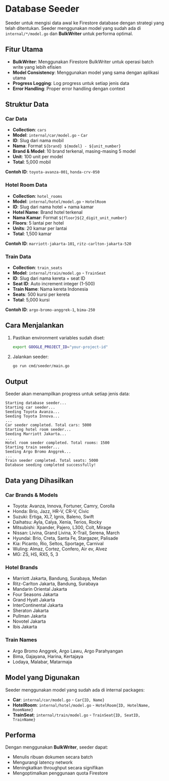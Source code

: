 # Database Seeder

Seeder untuk mengisi data awal ke Firestore database dengan strategi yang telah ditentukan. Seeder menggunakan model yang sudah ada di `internal/*/model.go` dan **BulkWriter** untuk performa optimal.

## Fitur Utama

- **BulkWriter**: Menggunakan Firestore BulkWriter untuk operasi batch write yang lebih efisien
- **Model Consistency**: Menggunakan model yang sama dengan aplikasi utama
- **Progress Logging**: Log progress untuk setiap jenis data
- **Error Handling**: Proper error handling dengan context

## Struktur Data

### Car Data

- **Collection**: `cars`
- **Model**: `internal/car/model.go` - `Car`
- **ID**: Slug dari nama mobil
- **Nama**: Format `${brand} ${model} - ${unit_number}`
- **Brand & Model**: 10 brand terkenal, masing-masing 5 model
- **Unit**: 100 unit per model
- **Total**: 5,000 mobil

**Contoh ID**: `toyota-avanza-001`, `honda-crv-050`

### Hotel Room Data

- **Collection**: `hotel_rooms`
- **Model**: `internal/hotel/model.go` - `HotelRoom`
- **ID**: Slug dari nama hotel + nama kamar
- **Hotel Name**: Brand hotel terkenal
- **Nama Kamar**: Format `${floor}${2_digit_unit_number}`
- **Floors**: 5 lantai per hotel
- **Units**: 20 kamar per lantai
- **Total**: 1,500 kamar

**Contoh ID**: `marriott-jakarta-101`, `ritz-carlton-jakarta-520`

### Train Data

- **Collection**: `train_seats`
- **Model**: `internal/train/model.go` - `TrainSeat`
- **ID**: Slug dari nama kereta + seat ID
- **Seat ID**: Auto increment integer (1-500)
- **Train Name**: Nama kereta Indonesia
- **Seats**: 500 kursi per kereta
- **Total**: 5,000 kursi

**Contoh ID**: `argo-bromo-anggrek-1`, `bima-250`

## Cara Menjalankan

1. Pastikan environment variables sudah diset:

   ```bash
   export GOOGLE_PROJECT_ID="your-project-id"
   ```

2. Jalankan seeder:
   ```bash
   go run cmd/seeder/main.go
   ```

## Output

Seeder akan menampilkan progress untuk setiap jenis data:

```
Starting database seeder...
Starting car seeder...
Seeding Toyota Avanza...
Seeding Toyota Innova...
...
Car seeder completed. Total cars: 5000
Starting hotel room seeder...
Seeding Marriott Jakarta...
...
Hotel room seeder completed. Total rooms: 1500
Starting train seeder...
Seeding Argo Bromo Anggrek...
...
Train seeder completed. Total seats: 5000
Database seeding completed successfully!
```

## Data yang Dihasilkan

### Car Brands & Models

- Toyota: Avanza, Innova, Fortuner, Camry, Corolla
- Honda: Brio, Jazz, HR-V, CR-V, Civic
- Suzuki: Ertiga, XL7, Ignis, Baleno, Swift
- Daihatsu: Ayla, Calya, Xenia, Terios, Rocky
- Mitsubishi: Xpander, Pajero, L300, Colt, Mirage
- Nissan: Livina, Grand Livina, X-Trail, Serena, March
- Hyundai: Brio, Creta, Santa Fe, Stargazer, Palisade
- Kia: Picanto, Rio, Seltos, Sportage, Carnival
- Wuling: Almaz, Cortez, Confero, Air ev, Alvez
- MG: ZS, HS, RX5, 5, 3

### Hotel Brands

- Marriott Jakarta, Bandung, Surabaya, Medan
- Ritz-Carlton Jakarta, Bandung, Surabaya
- Mandarin Oriental Jakarta
- Four Seasons Jakarta
- Grand Hyatt Jakarta
- InterContinental Jakarta
- Sheraton Jakarta
- Pullman Jakarta
- Novotel Jakarta
- Ibis Jakarta

### Train Names

- Argo Bromo Anggrek, Argo Lawu, Argo Parahyangan
- Bima, Gajayana, Harina, Kertajaya
- Lodaya, Malabar, Matarmaja

## Model yang Digunakan

Seeder menggunakan model yang sudah ada di internal packages:

- **Car**: `internal/car/model.go` - `Car{ID, Name}`
- **HotelRoom**: `internal/hotel/model.go` - `HotelRoom{ID, HotelName, RoomName}`
- **TrainSeat**: `internal/train/model.go` - `TrainSeat{ID, SeatID, TrainName}`

## Performa

Dengan menggunakan **BulkWriter**, seeder dapat:

- Menulis ribuan dokumen secara batch
- Mengurangi latency network
- Meningkatkan throughput secara signifikan
- Mengoptimalkan penggunaan quota Firestore
